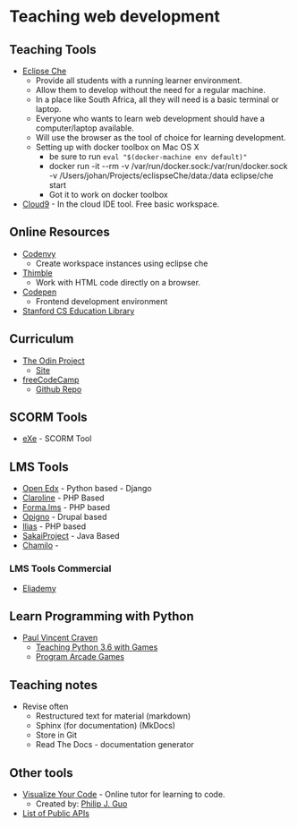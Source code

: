 # Teaching web development
## Teaching Tools
* [Eclipse Che](http://www.eclipse.org/che/)
    * Provide all students with a running learner environment.
    * Allow them to develop without the need for a regular machine.
    * In a place like South Africa, all they will need is a basic terminal or laptop.
    * Everyone who wants to learn web development should have a computer/laptop available.
    * Will use the browser as the tool of choice for learning development.
    * Setting up with docker toolbox on Mac OS X
        * be sure to run ```eval "$(docker-machine env default)"```
        * docker run -it --rm -v /var/run/docker.sock:/var/run/docker.sock -v /Users/johan/Projects/eclispseChe/data:/data eclipse/che start
        * Got it to work on docker toolbox
* [Cloud9](https://c9.io/) - In the cloud IDE tool. Free basic workspace.

## Online Resources
* [Codenvy](https://codenvy.io)
    * Create workspace instances using eclipse che
* [Thimble](https://thimble.mozilla.org/en-US)
    * Work with HTML code directly on a browser.
* [Codepen](http://codepen.io)
    * Frontend development environment
* [Stanford CS Education Library](http://cslibrary.stanford.edu/)

## Curriculum
* [The Odin Project](https://github.com/TheOdinProject/curriculum)
    * [Site](http://theodinproject.com/)
* [freeCodeCamp](http://www.freecodecamp.org/)
    * [Github Repo](https://github.com/freeCodeCamp)

## SCORM Tools
* [eXe](http://exelearning.net/?lang=en) - SCORM Tool

## LMS Tools
* [Open Edx](https://open.edx.org) - Python based - Django
* [Claroline](https://www.claroline.net/) - PHP Based
* [Forma.lms](http://www.formalms.org/) - PHP based
* [Opigno](https://www.opigno.org/en#home) - Drupal based
* [Ilias](https://www.ilias.de/docu/goto_docu_root_1.html) - PHP based
* [SakaiProject](https://www.sakaiproject.org/) - Java Based
* [Chamilo](https://chamilo.org/) - 
### LMS Tools Commercial
* [Eliademy](https://eliademy.com/en)

## Learn Programming with Python
* [Paul Vincent Craven](http://simpson.edu/author/pcraven/)
    * [Teaching Python 3.6 with Games](http://2017-craven-webinar.readthedocs.io/en/latest/)
    * [Program Arcade Games](http://programarcadegames.com/index.php)

## Teaching notes
* Revise often
    * Restructured text for material (markdown)
    * Sphinx (for documentation) (MkDocs)
    * Store in Git
    * Read The Docs - documentation generator

## Other tools
* [Visualize Your Code](http://pythontutor.com/) - Online tutor for learning to code.
    * Created by: [Philip J. Guo](http://www.pgbovine.net/index.html)
* [List of Public APIs](https://github.com/abhishekbanthia/Public-APIs)
